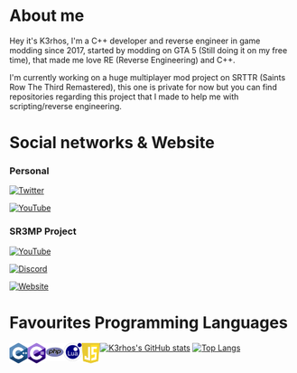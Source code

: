 # About me

Hey it's K3rhos, I'm a C++ developer and reverse engineer in game modding since 2017, started by modding on GTA 5 (Still doing it on my free time), that made me love RE (Reverse Engineering) and C++.

I'm currently working on a huge multiplayer mod project on SRTTR (Saints Row The Third Remastered), this one is private for now but you can find repositories regarding this project that I made to help me with scripting/reverse engineering.

# Social networks & Website

### Personal

[![Twitter](https://img.shields.io/twitter/url?color=1DA1F2&label=Follow%20%40K3rhosㅤㅤ&logo=Twitter&style=for-the-badge&url=https%3A%2F%2Ftwitter.com%2FBrandon66812869)](https://twitter.com/Brandon66812869)

[![YouTube](https://img.shields.io/twitter/url?color=FF0000&label=Subscribe%20%40K3rhos&logo=YouTube&logoColor=FF0000&style=for-the-badge&url=https%3A%2F%2Fwww.youtube.com%2F%40K3rhos)](https://www.youtube.com/c/K3rhos)

### SR3MP Project

[![YouTube](https://img.shields.io/twitter/url?color=FF0000&label=Subscribe%20%40_SR3MP&logo=YouTube&logoColor=FF0000&style=for-the-badge&url=https%3A%2F%2Fwww.youtube.com%2F%40K3rhos)](https://www.youtube.com/@_SR3MP)

[![Discord](https://img.shields.io/twitter/url?color=7289DA&label=Join%20SR3MP%20Discord&logo=Discord&logoColor=7289DA&style=for-the-badge&url=https%3A%2F%2Fdiscord.gg%2FQBQwQQbVFf)](https://discord.gg/QBQwQQbVFf)

[![Website](https://img.shields.io/twitter/url?color=A640FF&label=Visit%20SR3MP%20Website&logo=Google%20Chrome&logoColor=A640FF&style=for-the-badge&url=https%3A%2F%2Fsr3mp.net%2F)](https://sr3mp.net/)

# Favourites Programming Languages

<img align="left" src="https://raw.githubusercontent.com/K3rhos/K3rhos/main/icons/cpp.svg" alt="C++" width="32px"/>
<img align="left" src="https://raw.githubusercontent.com/K3rhos/K3rhos/main/icons/csharp.svg" alt="C#" width="32px"/>
<img align="left" src="https://raw.githubusercontent.com/K3rhos/K3rhos/main/icons/php.png" alt="PHP" width="32px"/>
<img align="left" src="https://raw.githubusercontent.com/K3rhos/K3rhos/main/icons/lua.svg" alt="LUA" width="32px"/>
<img align="left" src="https://raw.githubusercontent.com/K3rhos/K3rhos/main/icons/js.svg" alt="JS" width="32px"/>

[![K3rhos's GitHub stats](https://github-readme-stats.vercel.app/api?username=K3rhos&show_icons=true&theme=transparent)](https://github.com/K3rhos/github-readme-stats)
[![Top Langs](https://github-readme-stats.vercel.app/api/top-langs/?username=K3rhos&layout=compact&theme=transparent)](https://github.com/K3rhos/github-readme-stats)
